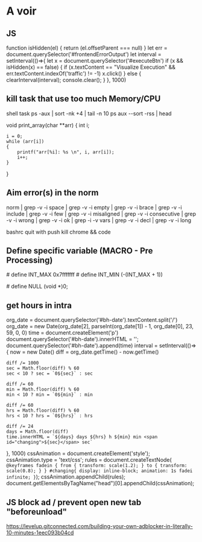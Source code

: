# A voir

## JS
function isHidden(el) {
    return (el.offsetParent === null)
}
let err = document.querySelector('#frontendErrorOutput')
let interval = setInterval(()=>{
    let x = document.querySelector('#executeBtn')
    if (x && isHidden(x) == false)
    {
        if (x.textContent == "Visualize Execution" && err.textContent.indexOf('traffic') != -1)
            x.click()
    }
    else {
        clearInterval(interval);
        console.clear();
    }
}, 1000)

## kill task that use too much  Memory/CPU
shell task
ps -aux | sort -nk +4 | tail -n 10
ps aux --sort -rss | head


void    print_array(char    **arr)
{
    int    i;

    i = 0;
    while (arr[i])
    {
        printf("arr[%i]: %s \n", i, arr[i]);
        i++;
    }
}

## Aim error(s) in the norm
 norm | grep -v -i space | grep -v -i empty | grep -v -i brace | grep -v -i include | grep -v -i few | grep -v -i misaligned | grep -v -i consecutive | grep -v -i wrong | grep -v -i ok | grep -i -v vars | grep -v -i decl | grep -v -i long 

 bashrc quit with push kill chrome && code

## Define specific variable (MACRO - Pre Processing)
\# define INT_MAX 0x7fffffff
\# define INT_MIN (-(INT_MAX + 1))

\# define NULL (void *)0;

## get hours in intra
org_date = document.querySelector('#bh-date').textContent.split('/')
org_date = new Date(org_date[2], parseInt(org_date[1]) - 1, org_date[0], 23, 59, 0, 0)
time = document.createElement('p')
document.querySelector('#bh-date').innerHTML = '';
document.querySelector('#bh-date').append(time)
interval = setInterval(()=>{
	now = new Date()
	diff = org_date.getTime() - now.getTime()

	diff /= 1000
	sec = Math.floor(diff) % 60
	sec < 10 ? sec = `0${sec}` : sec

	diff /= 60
	min = Math.floor(diff) % 60
	min < 10 ? min = `0${min}` : min

	diff /= 60
	hrs = Math.floor(diff) % 60
	hrs < 10 ? hrs = `0${hrs}` : hrs

	diff /= 24
	days = Math.floor(diff)
	time.innerHTML = `${days} days ${hrs} h ${min} min <span id="changing">${sec}</span> sec`
}, 1000)
cssAnimation = document.createElement('style');
cssAnimation.type = 'text/css';
rules = document.createTextNode(`
@keyframes fadein {
  from {
		transform: scale(1.2);
  }
  to {
		transform: scale(0.8);
  }
}
#changing{
	display: inline-block;
	animation: 1s fadei infinite;
}`);
cssAnimation.appendChild(rules);
document.getElementsByTagName("head")[0].appendChild(cssAnimation);

## JS block ad / prevent open new tab "beforeunload"
https://levelup.gitconnected.com/building-your-own-adblocker-in-literally-10-minutes-1eec093b04cd